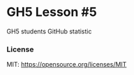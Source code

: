 GH5 Lesson #5
=============

GH5 students GitHub statistic

### License

MIT: https://opensource.org/licenses/MIT

